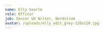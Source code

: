 ```yaml
---
name: Elly Searle
role: Officer
job: Senior UX Writer, Nordstrom
avatar: /uploads/elly_edit_grey-120x120.jpg
---
```

